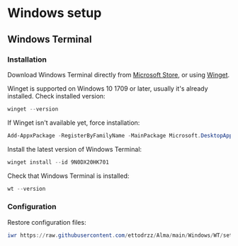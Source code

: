 # Windows setup

## Windows Terminal

### Installation

Download Windows Terminal directly from [Microsoft Store](https://apps.microsoft.com/detail/9N0DX20HK701?launch=true&mode=mini), or using [Winget](https://learn.microsoft.com/en-us/windows/package-manager).

Winget is supported on Windows 10 1709 or later, usually it's already installed. Check installed version:

```powershell
winget --version
```

If Winget isn't available yet, force installation:

```powershell
Add-AppxPackage -RegisterByFamilyName -MainPackage Microsoft.DesktopAppInstaller_8wekyb3d8bbwe
```

Install the latest version of Windows Terminal:

```powershell
winget install --id 9N0DX20HK701
```

Check that Windows Terminal is installed:

```powershell
wt --version
```

### Configuration

Restore configuration files:

```powershell
iwr https://raw.githubusercontent.com/ettodrzz/Alma/main/Windows/WT/settings.json -OutFile $Env:LocalAppData\Packages\Microsoft.WindowsTerminal_8wekyb3d8bbwe\LocalState\settings.json; iwr https://raw.githubusercontent.com/ettodrzz/Alma/main/Windows/WT/state.json -OutFile $Env:LocalAppData\Packages\Microsoft.WindowsTerminal_8wekyb3d8bbwe\LocalState\state.json
```
